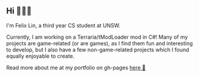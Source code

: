 ## Hi 🦀🦀🦀

I'm Felix Lin, a third year CS student at UNSW. 

Currently, I am working on a Terraria/tModLoader mod in C#! Many of my projects are game-related (or are games), as I find them fun and interesting to develop, but I also have a few non-game-related projects which I found equally enjoyable to create.

Read more about me at my portfolio on gh-pages [here 🦀](https://felix-lin-8864.github.io/)
